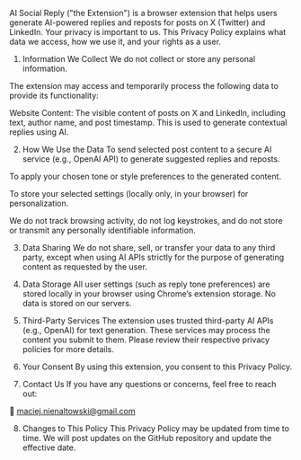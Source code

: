 AI Social Reply ("the Extension") is a browser extension that helps users generate AI-powered replies and reposts for posts on X (Twitter) and LinkedIn. Your privacy is important to us. This Privacy Policy explains what data we access, how we use it, and your rights as a user.

1. Information We Collect
We do not collect or store any personal information.

The extension may access and temporarily process the following data to provide its functionality:

Website Content: The visible content of posts on X and LinkedIn, including text, author name, and post timestamp. This is used to generate contextual replies using AI.

2. How We Use the Data
To send selected post content to a secure AI service (e.g., OpenAI API) to generate suggested replies and reposts.

To apply your chosen tone or style preferences to the generated content.

To store your selected settings (locally only, in your browser) for personalization.

We do not track browsing activity, do not log keystrokes, and do not store or transmit any personally identifiable information.

3. Data Sharing
We do not share, sell, or transfer your data to any third party, except when using AI APIs strictly for the purpose of generating content as requested by the user.

4. Data Storage
All user settings (such as reply tone preferences) are stored locally in your browser using Chrome’s extension storage. No data is stored on our servers.

5. Third-Party Services
The extension uses trusted third-party AI APIs (e.g., OpenAI) for text generation. These services may process the content you submit to them. Please review their respective privacy policies for more details.

6. Your Consent
By using this extension, you consent to this Privacy Policy.

7. Contact Us
If you have any questions or concerns, feel free to reach out:

📧 maciej.nienaltowski@gmail.com

8. Changes to This Policy
This Privacy Policy may be updated from time to time. We will post updates on the GitHub repository and update the effective date.

